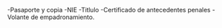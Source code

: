 -Pasaporte y copia
-NIE
-Titlulo
-Certificado de antecedentes penales
-Volante de empadronamiento.

